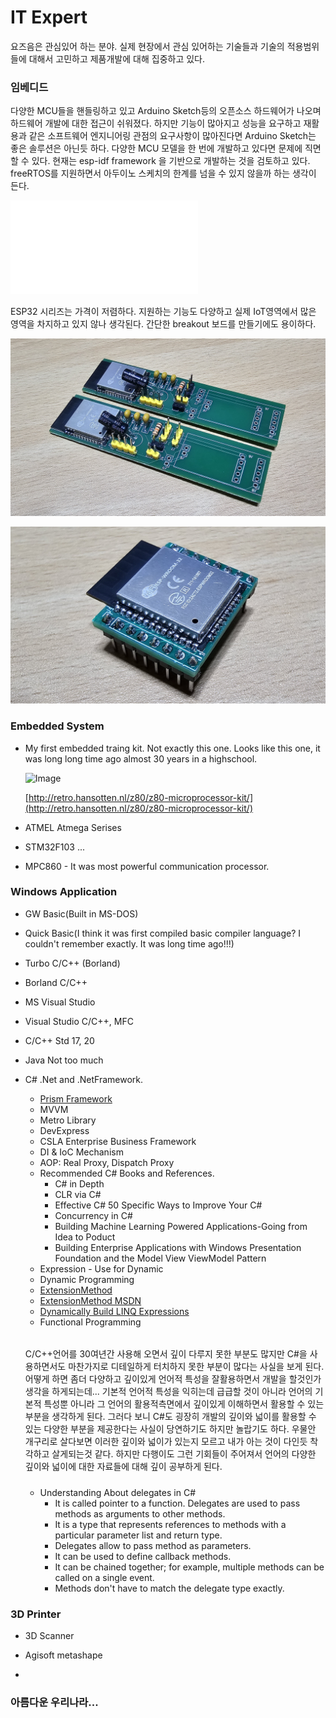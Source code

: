 # IT Expert

요즈음은 관심있어 하는 분야.
실제 현장에서 관심 있어하는 기술들과 기술의 적용범위들에 대해서 고민하고 제품개발에 대해 집중하고 있다.

### 임베디드 
다양한 MCU들을 핸들링하고 있고
Arduino Sketch등의 오픈소스 하드웨어가 나오며 하드웨어 개발에 대한 접근이 쉬워졌다.
하지만 기능이 많아지고 성능을 요구하고 재활용과 같은 소프트웨어 엔지니어링 관점의 요구사항이 많아진다면 Arduino Sketch는 좋은 솔루션은 아닌듯 하다.
다양한 MCU 모델을 한 번에 개발하고 있다면 문제에 직면할 수 있다.
현재는 esp-idf framework 을 기반으로 개발하는 것을 검토하고 있다.
freeRTOS를 지원하면서 아두이노 스케치의 한계를 넘을 수 있지 않을까 하는 생각이 든다.

![Haha](nodejs.md)

ESP32 시리즈는 가격이 저렴하다.
지원하는 기능도 다양하고 실제 IoT영역에서 많은 영역을 차지하고 있지 않나 생각된다.
간단한 breakout 보드를 만들기에도 용이하다.

![Image](images/esp32_pcb_ovrangelimit.jpg)

![Image](images/esp32_pcb_breakout.jpg)

### Embedded System

  - My first embedded traing kit. Not exactly this one. Looks like this one, it was long long time ago almost 30 years in a highschool.
  
    ![Image](images/z80trkit-sm.jpg) 
    
    [http://retro.hansotten.nl/z80/z80-microprocessor-kit/](http://retro.hansotten.nl/z80/z80-microprocessor-kit/)

  - ATMEL Atmega Serises
  - STM32F103 ...
  - MPC860 - It was most powerful communication processor.
### Windows Application 
  - GW Basic(Built in MS-DOS)
  - Quick Basic(I think it was first compiled basic compiler language? I couldn't remember exactly. It was long time ago!!!)
  - Turbo C/C++ (Borland)
  - Borland C/C++
  - MS Visual Studio 
  - Visual Studio C/C++, MFC 
  - C/C++ Std 17, 20
  - Java Not too much
  - C# .Net and .NetFramework.
    - [Prism Framework](https://prismlibrary.com/)
    - MVVM
    - Metro Library
    - DevExpress
    - CSLA Enterprise Business Framework
    - DI & IoC Mechanism
    - AOP: Real Proxy, Dispatch Proxy
    - Recommended C# Books and References.
      - C# in Depth
      - CLR via C# 
      - Effective C# 50 Specific Ways to Improve Your C#
      - Concurrency in C#
      - Building Machine Learning Powered Applications-Going from Idea to Poduct
      - Building Enterprise Applications with Windows Presentation Foundation and the Model View ViewModel Pattern
    - Expression - Use for Dynamic
    - Dynamic Programming
    - [ExtensionMethod](https://michaelscodingspot.com/extension-methods/)
    - [ExtensionMethod MSDN](https://docs.microsoft.com/en-us/dotnet/csharp/programming-guide/classes-and-structs/extension-methods)
    - [Dynamically Build LINQ Expressions](https://blog.jeremylikness.com/blog/dynamically-build-linq-expressions/)
    - Functional Programming
    ######
    C/C++언어를 30여년간 사용해 오면서 깊이 다루지 못한 부분도 많지만 C#을 사용하면서도 마찬가지로 디테일하게 터치하지 못한 부분이 많다는 사실을 보게 된다.
    어떻게 하면 좀더 다양하고 깊이있게 언어적 특성을 잘활용하면서 개발을 할것인가 생각을 하게되는데... 기본적 언어적 특성을 익히는데 급급할 것이 아니라 
    언어의 기본적 특성뿐 아니라 그 언어의 활용적측면에서 깊이있게 이해하면서 활용할 수 있는 부분을 생각하게 된다.
    그러다 보니 C#도 굉장히 개발의 깊이와 넓이를 활용할 수 있는 다양한 부분을 제공한다는 사실이 당연하기도 하지만 놀랍기도 하다.
    우물안 개구리로 살다보면 이러한 깊이와 넓이가 있는지 모르고 내가 아는 것이 다인듯 착각하고 살게되는것 같다.
    하지만 다행이도 그런 기회들이 주어져서 언어의 다양한 깊이와 넓이에 대한 자료들에 대해 깊이 공부하게 된다.
    #####

    - Understanding About delegates in C#
      - It is called pointer to a function. Delegates are used to pass methods as arguments to other methods.
      - It is a type that represents references to methods with a particular parameter list and return type. 
      - Delegates allow to pass method as parameters.
      - It can be used to define callback methods.  
      - It can be chained together; for example, multiple methods can be called on a single event.
      - Methods don't have to match the delegate type exactly.

### 3D Printer

  - 3D Scanner

  - Agisoft metashape
  - 

### 아름다운 우리나라...

